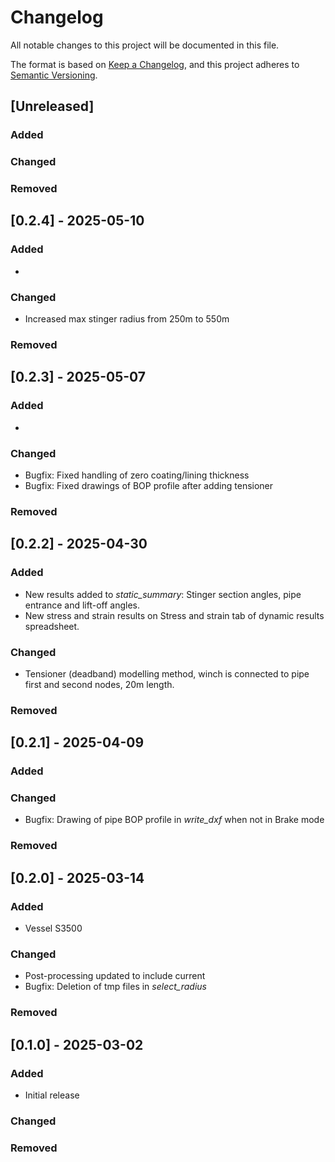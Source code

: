 # Changelog

All notable changes to this project will be documented in this file.

The format is based on [Keep a Changelog](https://keepachangelog.com/en/1.1.0/),
and this project adheres to [Semantic Versioning](https://semver.org/spec/v2.0.0.html).


## [Unreleased]

### Added


### Changed


### Removed


## [0.2.4] - 2025-05-10

### Added
- 

### Changed
- Increased max stinger radius from 250m to 550m

### Removed


## [0.2.3] - 2025-05-07

### Added
- 

### Changed
- Bugfix: Fixed handling of zero coating/lining thickness
- Bugfix: Fixed drawings of BOP profile after adding tensioner

### Removed


## [0.2.2] - 2025-04-30

### Added
- New results added to *static_summary*: Stinger section angles, pipe entrance and lift-off angles.
- New stress and strain results on Stress and strain tab of dynamic results spreadsheet.

### Changed
- Tensioner (deadband) modelling method, winch is connected to pipe first and second nodes, 20m length.

### Removed


## [0.2.1] - 2025-04-09

### Added

### Changed
- Bugfix: Drawing of pipe BOP profile in *write_dxf* when not in Brake mode

### Removed


## [0.2.0] - 2025-03-14

### Added

- Vessel S3500

### Changed

- Post-processing updated to include current
- Bugfix: Deletion of tmp files in *select_radius*

### Removed


## [0.1.0] - 2025-03-02

### Added

- Initial release

### Changed

### Removed
